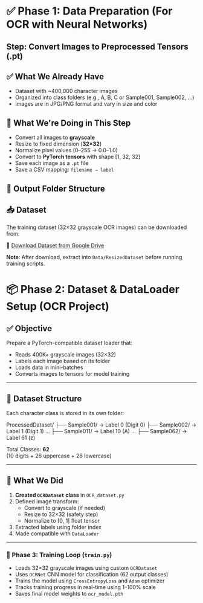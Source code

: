 # ✅ Phase 1: Data Preparation (For OCR with Neural Networks)

## Step: Convert Images to Preprocessed Tensors (.pt)

## ✅ What We Already Have
- Dataset with ~400,000 character images
- Organized into class folders (e.g., A, B, C or Sample001, Sample002, ...)
- Images are in JPG/PNG format and vary in size and color

## 🎯 What We're Doing in This Step
- Convert all images to **grayscale**
- Resize to fixed dimension (**32×32**)
- Normalize pixel values (0–255 → 0.0–1.0)
- Convert to **PyTorch tensors** with shape [1, 32, 32]
- Save each image as a `.pt` file
- Save a CSV mapping: `filename → label`

## 📂 Output Folder Structure

## 📥 Dataset

The training dataset (32×32 grayscale OCR images) can be downloaded from:

🔗 [Download Dataset from Google Drive](https://drive.google.com/file/d/1-r-htbRTrfOyIRhMFSkzz6S2XYYEgItq/view?usp=drive_link)

**Note**: After download, extract into `Data/ResizedDataset` before running training scripts.



# 📦 Phase 2: Dataset & DataLoader Setup (OCR Project)

## ✅ Objective
Prepare a PyTorch-compatible dataset loader that:
- Reads 400K+ grayscale images (32×32)
- Labels each image based on its folder
- Loads data in mini-batches
- Converts images to tensors for model training

---

## 📂 Dataset Structure

Each character class is stored in its own folder:

ProcessedDataset/
├── Sample001/ → Label 0 (Digit 0)
├── Sample002/ → Label 1 (Digit 1)
...
├── Sample011/ → Label 10 (A)
...
├── Sample062/ → Label 61 (z)


Total Classes: **62**  
(10 digits + 26 uppercase + 26 lowercase)

---

## 🧠 What We Did

1. **Created `OCRDataset` class** in `OCR_dataset.py`
2. Defined image transform:
   - Convert to grayscale (if needed)
   - Resize to 32×32 (safety step)
   - Normalize to [0, 1] float tensor
3. Extracted labels using folder index
4. Made compatible with `DataLoader`

---


### 🚀 Phase 3: Training Loop (`train.py`)

- Loads 32×32 grayscale images using custom `OCRDataset`
- Uses `OCRNet` CNN model for classification (62 output classes)
- Trains the model using `CrossEntropyLoss` and `Adam` optimizer
- Tracks training progress in real-time using 1–100% scale
- Saves final model weights to `ocr_model.pth`

